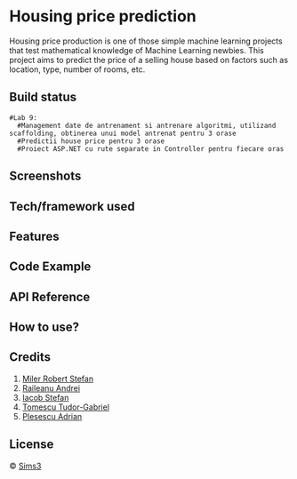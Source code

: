 #                                                                       Housing price prediction

Housing price production is one of those simple machine learning projects that test mathematical knowledge of Machine Learning newbies. This project aims to predict the price of a selling house based on factors such as location, type, number of rooms, etc.

## Build status
    #Lab 9:
      #Management date de antrenament si antrenare algoritmi, utilizand scaffolding, obtinerea unui model antrenat pentru 3 orase
      #Predictii house price pentru 3 orase
      #Proiect ASP.NET cu rute separate in Controller pentru fiecare oras 

## Screenshots


## Tech/framework used


## Features


## Code Example


## API Reference


## How to use?


## Credits
1. [Miler Robert Stefan](https://github.com/MilerRS)
2. [Raileanu Andrei](https://github.com/R-And)
3. [Iacob Stefan](https://github.com/Stefan-Stev)
4. [Tomescu Tudor-Gabriel](https://github.com/Herastis)
5. [Plesescu Adrian](https://github.com/AdutP)

## License
© [Sims3]()
